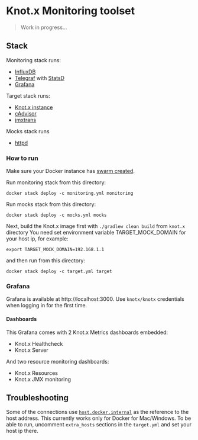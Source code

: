 # Knot.x Monitoring toolset

> Work in progress...

## Stack
Monitoring stack runs:
- [InfluxDB](https://www.influxdata.com/products/influxdb-overview/)
- [Telegraf](https://www.influxdata.com/time-series-platform/telegraf/) with [StatsD](https://github.com/statsd/statsd)
- [Grafana](https://grafana.com/)

Target stack runs:
- [Knot.x instance](https://github.com/Knotx/knotx-performance-tests/tree/master/knot.x)
- [cAdvisor](https://github.com/google/cadvisor)
- [jmxtrans](http://jmxtrans.org)

Mocks stack runs
- [httpd](https://hub.docker.com/_/httpd)

### How to run
Make sure your Docker instance has [swarm created](https://docs.docker.com/engine/swarm/swarm-tutorial/create-swarm/).

Run monitoring stack from this directory:
```
docker stack deploy -c monitoring.yml monitoring
```

Run mocks stack from this directory:
```
docker stack deploy -c mocks.yml mocks
```

Next, build the Knot.x image first with `./gradlew clean build` from `knot.x` directory
You need set environment variable TARGET_MOCK_DOMAIN for your host ip, for example:

```
export TARGET_MOCK_DOMAIN=192.168.1.1
```

and then run from this directory:
```
docker stack deploy -c target.yml target
```

### Grafana
Grafana is available at http://localhost:3000. Use `knotx/knotx` credentials when logging in for the 
first time.

#### Dashboards
This Grafana comes with 2 Knot.x Metrics dashboards embedded:
- Knot.x Healthcheck
- Knot.x Server

And two resource monitoring dashboards:
- Knot.x Resources
- Knot.x JMX monitoring

## Troubleshooting
Some of the connections use [`host.docker.internal`](https://docs.docker.com/docker-for-mac/networking/)
 as the reference to the host address. This currently works only for Docker for Mac/Windows.
To be able to run, uncomment `extra_hosts` sections in the `target.yml` and set your host ip there.